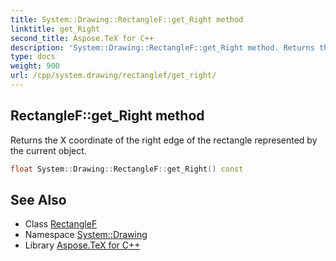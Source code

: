 ```yaml
---
title: System::Drawing::RectangleF::get_Right method
linktitle: get_Right
second_title: Aspose.TeX for C++
description: 'System::Drawing::RectangleF::get_Right method. Returns the X coordinate of the right edge of the rectangle represented by the current object in C++.'
type: docs
weight: 900
url: /cpp/system.drawing/rectanglef/get_right/
---
```

## RectangleF::get_Right method


Returns the X coordinate of the right edge of the rectangle represented by the current object.

```cpp
float System::Drawing::RectangleF::get_Right() const
```

## See Also

* Class [RectangleF](../)
* Namespace [System::Drawing](../../)
* Library [Aspose.TeX for C++](../../../)
